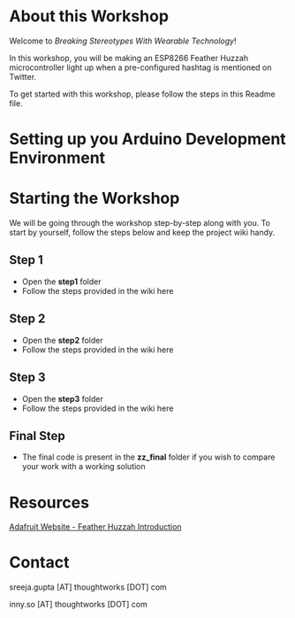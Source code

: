 # About this Workshop

Welcome to *Breaking Stereotypes With Wearable Technology*! 

In this workshop, you will be making an ESP8266 Feather Huzzah microcontroller light up when a pre-configured hashtag is mentioned on Twitter.

To get started with this workshop, please follow the steps in this Readme file.

# Setting up you Arduino Development Environment

# Starting the Workshop

We will be going through the workshop step-by-step along with you. To start by yourself, follow the steps below and keep the project wiki handy.

## Step 1
* Open the **step1** folder
* Follow the steps provided in the wiki here


## Step 2
* Open the **step2** folder
* Follow the steps provided in the wiki here


## Step 3
* Open the **step3** folder
* Follow the steps provided in the wiki here

## Final Step
* The final code is present in the **zz_final** folder if you wish to compare your work with a working solution

# Resources
[Adafruit Website - Feather Huzzah Introduction](https://learn.adafruit.com/adafruit-feather-huzzah-esp8266/using-arduino-ide)

# Contact
sreeja.gupta [AT] thoughtworks [DOT] com

inny.so [AT] thoughtworks [DOT] com
